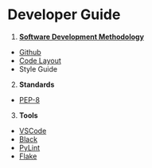 # Developer Guide

1. **[Software Development Methodology](methodology.md)**
  * [Github](github.md)
  * [Code Layout](layout.md)
  * Style Guide
2. **Standards**
  * [PEP-8](https://peps.python.org/pep-0008/)
3. **Tools**
  * [VSCode](vscode.md)
  * [Black](https://github.com/psf/black)
  * [PyLint](pylint)
  * [Flake](flake)
